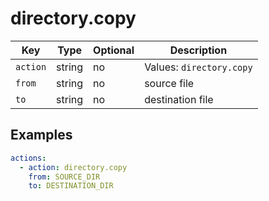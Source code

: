 # directory.copy

| Key        | Type     |  Optional   | Description |
| ---------- | -------- | ----------- | ----------- |
| `action`   | string   | no          | Values: `directory.copy` |
| `from`     | string   | no          | source file |
| `to`       | string   | no          | destination file |

## Examples

```yaml
actions:
  - action: directory.copy
    from: SOURCE_DIR
    to: DESTINATION_DIR
```